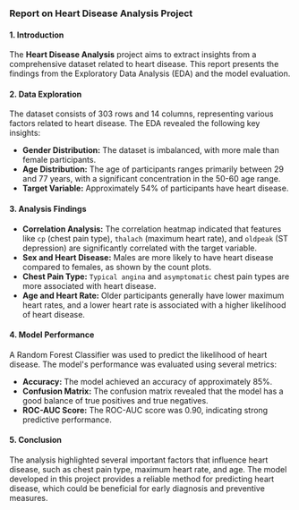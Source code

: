 ### Report on Heart Disease Analysis Project



#### 1. Introduction

The **Heart Disease Analysis** project aims to extract insights from a comprehensive dataset related to heart disease. This report presents the findings from the Exploratory Data Analysis (EDA) and the model evaluation.

#### 2. Data Exploration

The dataset consists of 303 rows and 14 columns, representing various factors related to heart disease. The EDA revealed the following key insights:

- **Gender Distribution:** The dataset is imbalanced, with more male than female participants.
- **Age Distribution:** The age of participants ranges primarily between 29 and 77 years, with a significant concentration in the 50-60 age range.
- **Target Variable:** Approximately 54% of participants have heart disease.

#### 3. Analysis Findings

- **Correlation Analysis:** The correlation heatmap indicated that features like `cp` (chest pain type), `thalach` (maximum heart rate), and `oldpeak` (ST depression) are significantly correlated with the target variable.
- **Sex and Heart Disease:** Males are more likely to have heart disease compared to females, as shown by the count plots.
- **Chest Pain Type:** `Typical angina` and `asymptomatic` chest pain types are more associated with heart disease.
- **Age and Heart Rate:** Older participants generally have lower maximum heart rates, and a lower heart rate is associated with a higher likelihood of heart disease.

#### 4. Model Performance

A Random Forest Classifier was used to predict the likelihood of heart disease. The model's performance was evaluated using several metrics:

- **Accuracy:** The model achieved an accuracy of approximately 85%.
- **Confusion Matrix:** The confusion matrix revealed that the model has a good balance of true positives and true negatives.
- **ROC-AUC Score:** The ROC-AUC score was 0.90, indicating strong predictive performance.

#### 5. Conclusion

The analysis highlighted several important factors that influence heart disease, such as chest pain type, maximum heart rate, and age. The model developed in this project provides a reliable method for predicting heart disease, which could be beneficial for early diagnosis and preventive measures.

